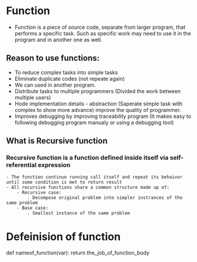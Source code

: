 # Function
 - Function is a piece of source code, separate from larger program, that performs a specific
   task. Such as specific work may need to use it in the program and in another one as well.

## Reason to use functions:
 - To reduce complex tasks into simple tasks
 - Eliminate duplicate codes (not repeate again)
 - We can used in another program.
 - Distribute tasks to multiple programmers (Divided the work between multiple users)
 - Hode implementation details - abstraction (Saperate simple task with complex to show
    more advance) improve the quality of programmer.
 - Improves debugging by improving traceability program (It makes easy to following debugging program manualy or using a debugging tool)


## What is Recursive function 
### Recursive function is a function defined inside itself via self-referential expression
    - The function continue running call itself and repeat its behaivor until some condition is met to return result
    - All recursive functions share a common structure made up of:
        - Recursive case: 
            . Decompose original problem into simpler instrances of the same problem
        - Base case:
            . Smallest instance of the same problem


# Defeinision of function 

def nameof_function(var):
    return the_job_of_function_body